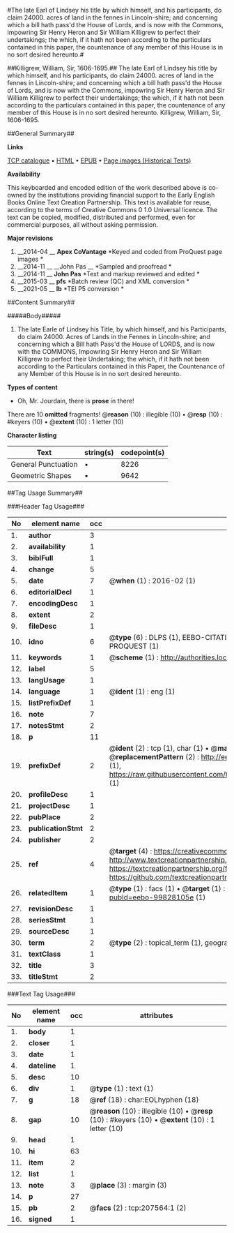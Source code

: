 #The late Earl of Lindsey his title by which himself, and his participants, do claim 24000. acres of land in the fennes in Lincoln-shire; and concerning which a bill hath pass'd the House of Lords, and is now with the Commons, impowring Sir Henry Heron and Sir William Killigrew to perfect their undertakings; the which, if it hath not been according to the particulars contained in this paper, the countenance of any member of this House is in no sort desired hereunto.#

##Killigrew, William, Sir, 1606-1695.##
The late Earl of Lindsey his title by which himself, and his participants, do claim 24000. acres of land in the fennes in Lincoln-shire; and concerning which a bill hath pass'd the House of Lords, and is now with the Commons, impowring Sir Henry Heron and Sir William Killigrew to perfect their undertakings; the which, if it hath not been according to the particulars contained in this paper, the countenance of any member of this House is in no sort desired hereunto.
Killigrew, William, Sir, 1606-1695.

##General Summary##

**Links**

[TCP catalogue](http://www.ota.ox.ac.uk/tcp/)  • 
[HTML](http://tei.it.ox.ac.uk/tcp/Texts-HTML/free/B25/B25478.html)  • 
[EPUB](http://tei.it.ox.ac.uk/tcp/Texts-EPUB/free/B25/B25478.epub) • 
[Page images (Historical Texts)](https://historicaltexts.jisc.ac.uk/eebo-99828105e)

**Availability**

This keyboarded and encoded edition of the work described above is co-owned by the
    institutions providing financial support to the Early English Books Online Text Creation
    Partnership. This text is available for reuse, according to the terms of  Creative Commons 0 1.0 Universal
    licence. The text can be copied, modified, distributed and performed, even for commercial
    purposes, all without asking permission.

**Major revisions**

1. __2014-04 __ __Apex CoVantage__ *Keyed and coded from ProQuest page images *
1. __2014-11 __ __John Pas __ *Sampled and proofread *
1. __2014-11 __ __John Pas__ *Text and markup reviewed and edited *
1. __2015-03 __ __pfs__ *Batch review (QC) and XML conversion *
1. __2021-05 __ __lb__ *TEI P5 conversion *

##Content Summary##

#####Body#####

1. The late Earle of Lindsey his Title, by which himself, and his Participants, do claim 24000. Acres of Lands in the Fennes in Lincoln-shire; and concerning which a Bill hath Pass'd the House of LORDS, and is now with the COMMONS, Impowring Sir Henry Heron and Sir William Killigrew to perfect their Undertaking; the which, if it hath not been according to the Particulars contained in this Paper, the Countenance of any Member of this House is in no sort desired hereunto.

**Types of content**

  * Oh, Mr. Jourdain, there is **prose** in there!

There are 10 **omitted** fragments! 
 @__reason__ (10) : illegible (10)  •  @__resp__ (10) : #keyers (10)  •  @__extent__ (10) : 1 letter (10)

**Character listing**


|Text|string(s)|codepoint(s)|
|---|---|---|
|General Punctuation|•|8226|
|Geometric Shapes|▪|9642|

##Tag Usage Summary##

###Header Tag Usage###

|No|element name|occ|attributes|
|---|---|---|---|
|1.|__author__|3||
|2.|__availability__|1||
|3.|__biblFull__|1||
|4.|__change__|5||
|5.|__date__|7| @__when__ (1) : 2016-02 (1)|
|6.|__editorialDecl__|1||
|7.|__encodingDesc__|1||
|8.|__extent__|2||
|9.|__fileDesc__|1||
|10.|__idno__|6| @__type__ (6) : DLPS (1), EEBO-CITATION (1), VID (1), EEBO-PROQUEST (1), STC (1), PROQUEST (1)|
|11.|__keywords__|1| @__scheme__ (1) : http://authorities.loc.gov/ (1)|
|12.|__label__|5||
|13.|__langUsage__|1||
|14.|__language__|1| @__ident__ (1) : eng (1)|
|15.|__listPrefixDef__|1||
|16.|__note__|7||
|17.|__notesStmt__|2||
|18.|__p__|11||
|19.|__prefixDef__|2| @__ident__ (2) : tcp (1), char (1)  •  @__matchPattern__ (2) : ([0-9\-]+):([0-9IVX]+) (1), (.+) (1)  •  @__replacementPattern__ (2) : http://eebo.chadwyck.com/downloadtiff?vid=$1&page=$2 (1), https://raw.githubusercontent.com/textcreationpartnership/Texts/master/tcpchars.xml#$1 (1)|
|20.|__profileDesc__|1||
|21.|__projectDesc__|1||
|22.|__pubPlace__|2||
|23.|__publicationStmt__|2||
|24.|__publisher__|2||
|25.|__ref__|4| @__target__ (4) : https://creativecommons.org/publicdomain/zero/1.0/ (1), http://www.textcreationpartnership.org/docs/. (1), https://textcreationpartnership.org/faq/#faq05 (1), https://github.com/textcreationpartnership (1)|
|26.|__relatedItem__|1| @__type__ (1) : facs (1)  •  @__target__ (1) : https://data.historicaltexts.jisc.ac.uk/view?pubId=eebo-99828105e (1)|
|27.|__revisionDesc__|1||
|28.|__seriesStmt__|1||
|29.|__sourceDesc__|1||
|30.|__term__|2| @__type__ (2) : topical_term (1), geographic_name (1)|
|31.|__textClass__|1||
|32.|__title__|3||
|33.|__titleStmt__|2||


###Text Tag Usage###

|No|element name|occ|attributes|
|---|---|---|---|
|1.|__body__|1||
|2.|__closer__|1||
|3.|__date__|1||
|4.|__dateline__|1||
|5.|__desc__|10||
|6.|__div__|1| @__type__ (1) : text (1)|
|7.|__g__|18| @__ref__ (18) : char:EOLhyphen (18)|
|8.|__gap__|10| @__reason__ (10) : illegible (10)  •  @__resp__ (10) : #keyers (10)  •  @__extent__ (10) : 1 letter (10)|
|9.|__head__|1||
|10.|__hi__|63||
|11.|__item__|2||
|12.|__list__|1||
|13.|__note__|3| @__place__ (3) : margin (3)|
|14.|__p__|27||
|15.|__pb__|2| @__facs__ (2) : tcp:207564:1 (2)|
|16.|__signed__|1||
